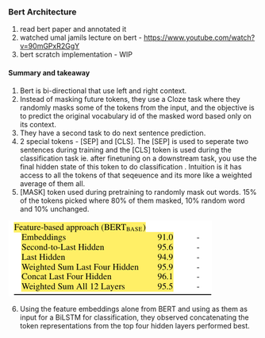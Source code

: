 ### Bert Architecture

1. read bert paper and annotated it
2. watched umal jamils lecture on bert - https://www.youtube.com/watch?v=90mGPxR2GgY
3. bert scratch implementation - WIP


#### Summary and takeaway

1. Bert is bi-directional that use left and right context.
2. Instead of masking future tokens, they use a Cloze task where they randomly masks some of the tokens from the input, and the objective is to predict the original vocabulary id of the masked word based only on its context.
3. They have a second task to do next sentence prediction.
4. 2 special tokens - [SEP] and [CLS]. The [SEP] is used to seperate two sentences during training and the [CLS] token is used during the classification task ie. after finetuning on a downstream task, you use the final hidden state of this token to do classification . Intuition is it has access to all the tokens of that seqeuence and its more like a weighted average of them all.
5. [MASK] token used during pretraining to randomly mask out words. 15% of the tokens picked where 80% of them masked, 10% random word and 10% unchanged.

![alt text](image.png)

6. Using the feature embeddings alone from BERT and using as them as input for a BiLSTM for classification, they observed concatenating the token representations from the top four hidden layers performed best.